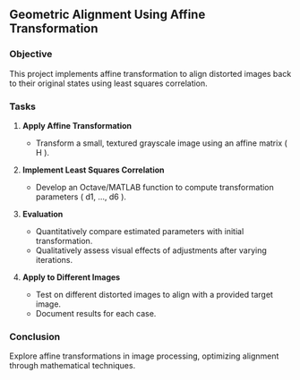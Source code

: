 ## Geometric Alignment Using Affine Transformation

### Objective
This project implements affine transformation to align distorted images back to their original states using least squares correlation.

### Tasks

1. **Apply Affine Transformation**
   - Transform a small, textured grayscale image using an affine matrix \( H \).

2. **Implement Least Squares Correlation**
   - Develop an Octave/MATLAB function to compute transformation parameters \( d1, ..., d6 \).

3. **Evaluation**
   - Quantitatively compare estimated parameters with initial transformation.
   - Qualitatively assess visual effects of adjustments after varying iterations.

4. **Apply to Different Images**
   - Test on different distorted images to align with a provided target image.
   - Document results for each case.

### Conclusion
Explore affine transformations in image processing, optimizing alignment through mathematical techniques.
